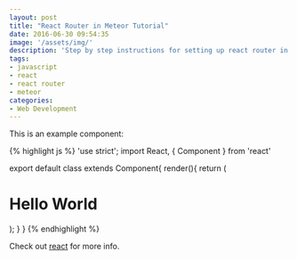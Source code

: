 ```yaml
---
layout: post
title: "React Router in Meteor Tutorial"
date: 2016-06-30 09:54:35
image: '/assets/img/'
description: 'Step by step instructions for setting up react router in a Meteor project'
tags:
- javascript
- react
- react router
- meteor
categories:
- Web Development
---
```


This is an example component:

{% highlight js %}
'use strict';
import React, { Component } from 'react'

export default class extends Component{
  render(){
    return (
      <h1>Hello World</h1>
    );
  }
}
{% endhighlight %}

Check out [react][react] for more info.

[react]: https://facebook.github.io/react/
